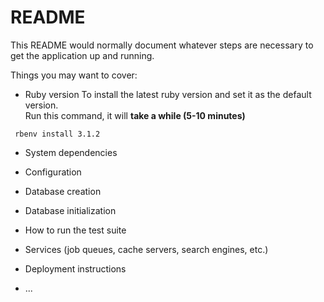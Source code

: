 # README

This README would normally document whatever steps are necessary to get the
application up and running.

Things you may want to cover:

* Ruby version
To install the latest ruby version and set it as the default version.</br>
Run this command, it will **take a while (5-10 minutes)**

<code> rbenv install 3.1.2 </code>

* System dependencies

* Configuration

* Database creation

* Database initialization

* How to run the test suite

* Services (job queues, cache servers, search engines, etc.)

* Deployment instructions

* ...
